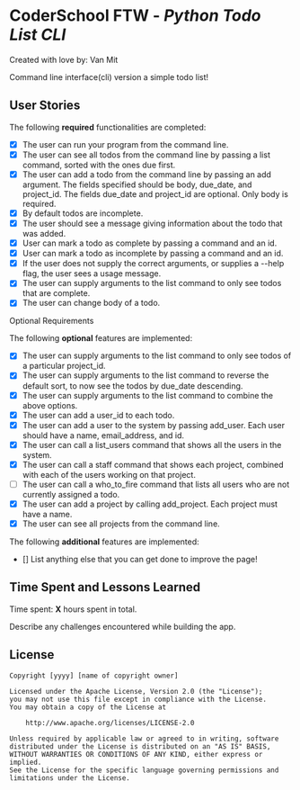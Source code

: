 # CoderSchool FTW - _Python Todo List CLI_

Created with love by: Van Mit

Command line interface(cli) version a simple todo list!

<!-- ## Video Walkthrough

Here's a walkthrough of implemented user stories. -->

<!-- To create a GIF, use [LiceCap](http://www.cockos.com/licecap/), [RecordIt](http://www.recordit.co), or [Loom](http://www.useloom.com), and link the image here in the markdown. -->

<!-- ```
<img src='http://i.imgur.com/link/to/your/gif/file.gif' title='Video Walkthrough' width='' alt='Video Walkthrough' />
``` -->

## User Stories

The following **required** functionalities are completed:

- [x] The user can run your program from the command line.
- [x] The user can see all todos from the command line by passing a list command, sorted with the ones due first.
- [x] The user can add a todo from the command line by passing an add argument. The fields specified should be body, due_date, and project_id. The fields due_date and project_id are optional. Only body is required.
- [x] By default todos are incomplete.
- [x] The user should see a message giving information about the todo that was added.
- [x] User can mark a todo as complete by passing a command and an id.
- [x] User can mark a todo as incomplete by passing a command and an id.
- [x] If the user does not supply the correct arguments, or supplies a --help flag, the user sees a usage message.
- [x] The user can supply arguments to the list command to only see todos that are complete.
- [x] The user can change body of a todo.

Optional Requirements

The following **optional** features are implemented:

- [x] The user can supply arguments to the list command to only see todos of a particular project_id.
- [x] The user can supply arguments to the list command to reverse the default sort, to now see the todos by due_date descending.
- [x] The user can supply arguments to the list command to combine the above options.
- [x] The user can add a user_id to each todo.
- [x] The user can add a user to the system by passing add_user. Each user should have a name, email_address, and id.
- [x] The user can call a list_users command that shows all the users in the system.
- [x] The user can call a staff command that shows each project, combined with each of the users working on that project.
- [ ] The user can call a who_to_fire command that lists all users who are not currently assigned a todo.
- [x] The user can add a project by calling add_project. Each project must have a name.
- [x] The user can see all projects from the command line.

The following **additional** features are implemented:

- [] List anything else that you can get done to improve the page!

## Time Spent and Lessons Learned

Time spent: **X** hours spent in total.

Describe any challenges encountered while building the app.

## License

    Copyright [yyyy] [name of copyright owner]

    Licensed under the Apache License, Version 2.0 (the "License");
    you may not use this file except in compliance with the License.
    You may obtain a copy of the License at

        http://www.apache.org/licenses/LICENSE-2.0

    Unless required by applicable law or agreed to in writing, software
    distributed under the License is distributed on an "AS IS" BASIS,
    WITHOUT WARRANTIES OR CONDITIONS OF ANY KIND, either express or implied.
    See the License for the specific language governing permissions and
    limitations under the License.
